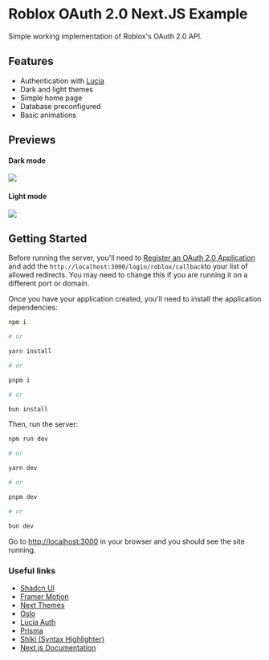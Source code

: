 # Roblox OAuth 2.0 Next.JS Example

Simple working implementation of Roblox's OAuth 2.0 API.

## Features

- Authentication with [Lucia](https://lucia-auth.com/)
- Dark and light themes
- Simple home page
- Database preconfigured
- Basic animations
## Previews

#### Dark mode
![](https://i.imgur.com/BeZp8tj.png)

#### Light mode
![](https://i.imgur.com/zwX4qTj.png)

## Getting Started

Before running the server, you'll need to [Register an OAuth 2.0 Application](https://create.roblox.com/docs/cloud/open-cloud/oauth2-registration) and add the ``http://localhost:3000/login/roblox/callback``to your list of allowed redirects. You may need to change this if you are running it on a different port or domain.

Once you have your application created, you'll need to install the application dependencies:

```bash
npm i

# or

yarn install

# or

pnpm i

# or

bun install
```

  
Then, run the server:
```bash
npm run dev

# or

yarn dev

# or

pnpm dev

# or

bun dev
```

Go to [http://localhost:3000](http://localhost:3000) in your browser and you should see the site running.

### Useful links

- [Shadcn UI](https://ui.shadcn.com)
- [Framer Motion](https://www.framer.com/motion/)
- [Next Themes](https://github.com/pacocoursey/next-themes)
- [Oslo](https://oslo.js.org/)
- [Lucia Auth](https://lucia-auth.com/)
- [Prisma](https://www.prisma.io/)
- [Shiki (Syntax Highlighter)](https://shiki.matsu.io/)
- [Next.js Documentation](https://nextjs.org/docs)
